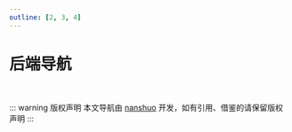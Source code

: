 ```yaml
---
outline: [2, 3, 4]
---
```

<script setup>
import { BACKEND_DATA } from './data/backend'
</script>

# 后端导航

<MNavLinks v-for="{title, items} in BACKEND_DATA" :title="title" :items="items"/>

<br />

::: warning 版权声明
本文导航由 [nanshuo](https://github.com/nanshuo0814) 开发，如有引用、借鉴的请保留版权声明
:::

